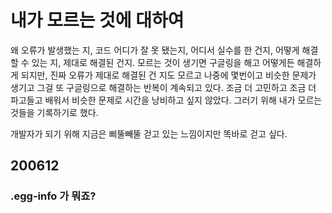 # 내가 모르는 것에 대하여

왜 오류가 발생했는 지, 코드 어디가 잘 못 됐는지, 어디서 실수를 한 건지, 어떻게 해결할 수 있는 지, 제대로 해결된 건지.
모르는 것이 생기면 구글링을 해고 어떻게든 해결하게 되지만, 진짜 오류가 제대로 해결된 건 지도 모르고 나중에 몇번이고 비슷한 문제가 생기고 그걸 또 구글링으로 해결하는 반복이 계속되고 있다.
조금 더 고민하고 조금 더 파고들고 배워서 비슷한 문제로 시간을 낭비하고 싶지 않았다.
그러기 위해 내가 모르는 것들을 기록하기로 했다.

개발자가 되기 위해 지금은 삐뚤빼뚤 걷고 있는 느낌이지만 똑바로 걷고 싶다.

## 200612
### .egg-info 가 뭐죠?

